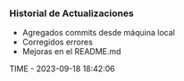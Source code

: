 ### Historial de Actualizaciones

- Agregados commits desde máquina local
- Corregidos errores
- Mejoras en el README.md

TIME - 2023-09-18 18:42:06